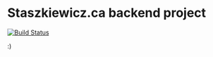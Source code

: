 # Staszkiewicz.ca backend project

[![Build Status](https://travis-ci.org/Stasmo/staszkiewicz.ca-server.svg?branch=master)](https://travis-ci.org/Stasmo/staszkiewicz.ca-server)

:)